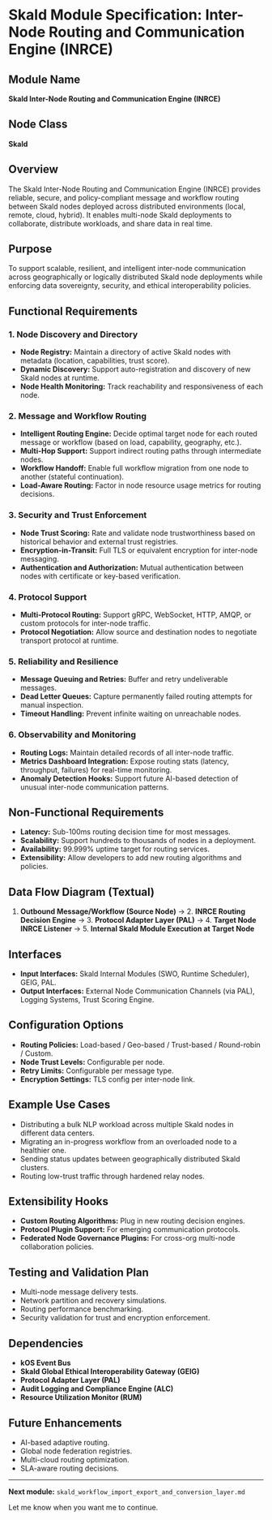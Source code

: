 # Skald Module Specification: Inter-Node Routing and Communication Engine (INRCE)

## Module Name
**Skald Inter-Node Routing and Communication Engine (INRCE)**

## Node Class
**Skald**

## Overview
The Skald Inter-Node Routing and Communication Engine (INRCE) provides reliable, secure, and policy-compliant message and workflow routing between Skald nodes deployed across distributed environments (local, remote, cloud, hybrid). It enables multi-node Skald deployments to collaborate, distribute workloads, and share data in real time.

## Purpose
To support scalable, resilient, and intelligent inter-node communication across geographically or logically distributed Skald node deployments while enforcing data sovereignty, security, and ethical interoperability policies.

## Functional Requirements

### 1. Node Discovery and Directory
- **Node Registry:** Maintain a directory of active Skald nodes with metadata (location, capabilities, trust score).
- **Dynamic Discovery:** Support auto-registration and discovery of new Skald nodes at runtime.
- **Node Health Monitoring:** Track reachability and responsiveness of each node.

### 2. Message and Workflow Routing
- **Intelligent Routing Engine:** Decide optimal target node for each routed message or workflow (based on load, capability, geography, etc.).
- **Multi-Hop Support:** Support indirect routing paths through intermediate nodes.
- **Workflow Handoff:** Enable full workflow migration from one node to another (stateful continuation).
- **Load-Aware Routing:** Factor in node resource usage metrics for routing decisions.

### 3. Security and Trust Enforcement
- **Node Trust Scoring:** Rate and validate node trustworthiness based on historical behavior and external trust registries.
- **Encryption-in-Transit:** Full TLS or equivalent encryption for inter-node messaging.
- **Authentication and Authorization:** Mutual authentication between nodes with certificate or key-based verification.

### 4. Protocol Support
- **Multi-Protocol Routing:** Support gRPC, WebSocket, HTTP, AMQP, or custom protocols for inter-node traffic.
- **Protocol Negotiation:** Allow source and destination nodes to negotiate transport protocol at runtime.

### 5. Reliability and Resilience
- **Message Queuing and Retries:** Buffer and retry undeliverable messages.
- **Dead Letter Queues:** Capture permanently failed routing attempts for manual inspection.
- **Timeout Handling:** Prevent infinite waiting on unreachable nodes.

### 6. Observability and Monitoring
- **Routing Logs:** Maintain detailed records of all inter-node traffic.
- **Metrics Dashboard Integration:** Expose routing stats (latency, throughput, failures) for real-time monitoring.
- **Anomaly Detection Hooks:** Support future AI-based detection of unusual inter-node communication patterns.

## Non-Functional Requirements
- **Latency:** Sub-100ms routing decision time for most messages.
- **Scalability:** Support hundreds to thousands of nodes in a deployment.
- **Availability:** 99.999% uptime target for routing services.
- **Extensibility:** Allow developers to add new routing algorithms and policies.

## Data Flow Diagram (Textual)
1. **Outbound Message/Workflow (Source Node)** → 2. **INRCE Routing Decision Engine** → 3. **Protocol Adapter Layer (PAL)** → 4. **Target Node INRCE Listener** → 5. **Internal Skald Module Execution at Target Node**

## Interfaces
- **Input Interfaces:** Skald Internal Modules (SWO, Runtime Scheduler), GEIG, PAL.
- **Output Interfaces:** External Node Communication Channels (via PAL), Logging Systems, Trust Scoring Engine.

## Configuration Options
- **Routing Policies:** Load-based / Geo-based / Trust-based / Round-robin / Custom.
- **Node Trust Levels:** Configurable per node.
- **Retry Limits:** Configurable per message type.
- **Encryption Settings:** TLS config per inter-node link.

## Example Use Cases
- Distributing a bulk NLP workload across multiple Skald nodes in different data centers.
- Migrating an in-progress workflow from an overloaded node to a healthier one.
- Sending status updates between geographically distributed Skald clusters.
- Routing low-trust traffic through hardened relay nodes.

## Extensibility Hooks
- **Custom Routing Algorithms:** Plug in new routing decision engines.
- **Protocol Plugin Support:** For emerging communication protocols.
- **Federated Node Governance Plugins:** For cross-org multi-node collaboration policies.

## Testing and Validation Plan
- Multi-node message delivery tests.
- Network partition and recovery simulations.
- Routing performance benchmarking.
- Security validation for trust and encryption enforcement.

## Dependencies
- **kOS Event Bus**
- **Skald Global Ethical Interoperability Gateway (GEIG)**
- **Protocol Adapter Layer (PAL)**
- **Audit Logging and Compliance Engine (ALC)**
- **Resource Utilization Monitor (RUM)**

## Future Enhancements
- AI-based adaptive routing.
- Global node federation registries.
- Multi-cloud routing optimization.
- SLA-aware routing decisions.

---

**Next module:** `skald_workflow_import_export_and_conversion_layer.md`

Let me know when you want me to continue.

